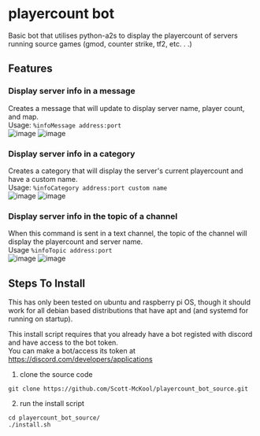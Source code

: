 # playercount bot
Basic bot that utilises python-a2s to display the playercount of servers running source games (gmod, counter strike, tf2, etc. . .)

## Features

### Display server info in a message
Creates a message that will update to display server name, player count, and map.<br>
Usage: `%infoMessage address:port` <br>
![image](https://github.com/Scott-McKool/playercount_bot_source/assets/44004555/c759c0b6-2ece-4f75-be85-b624370736ba)
![image](https://github.com/Scott-McKool/playercount_bot_source/assets/44004555/3002de20-4774-4161-9741-6db1cc13991f)


### Display server info in a category
Creates a category that will display the server's current playercount and have a custom name. <br>
Usage: `%infoCategory address:port custom name`<br>
![image](https://github.com/Scott-McKool/playercount_bot_source/assets/44004555/7c586b87-0d17-4b39-ae3e-d0f58fba08cb)
![image](https://github.com/Scott-McKool/playercount_bot_source/assets/44004555/8e4b7e31-9ee1-433b-bffa-3e18ecb35b5e)

### Display server info in the topic of a channel
When this command is sent in a text channel, the topic of the channel will display the playercount and server name. <br>
Usage `%infoTopic address:port` <br>
![image](https://github.com/Scott-McKool/playercount_bot_source/assets/44004555/6822f865-4d6a-4dce-bf88-c883fdd4247a)
![image](https://github.com/Scott-McKool/playercount_bot_source/assets/44004555/cffc1ed0-a44b-4a8c-8f18-84c187079d6d)


## Steps To Install
This has only been tested on ubuntu and raspberry pi OS, though it should work for all debian based distributions that have apt and (and systemd for running on startup). <br>

This install script requires that you already have a bot registed with discord and have access to the bot token. <br>
You can make a bot/access its token at https://discord.com/developers/applications<br>

1. clone the source code
```
git clone https://github.com/Scott-McKool/playercount_bot_source.git
```
2. run the install script
```
cd playercount_bot_source/
./install.sh
```
